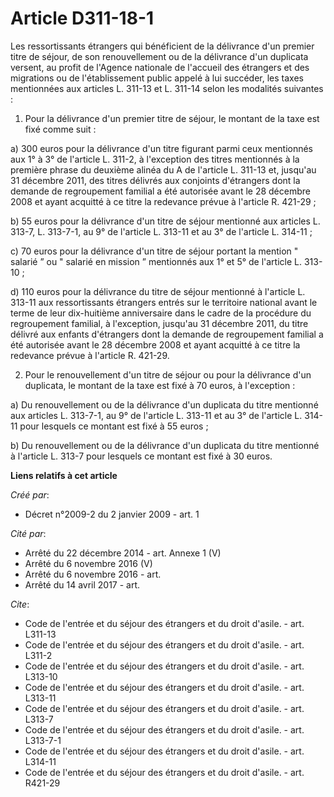 # Article D311-18-1

Les ressortissants étrangers qui bénéficient de la délivrance d'un premier titre de séjour, de son renouvellement ou de la
délivrance d'un duplicata versent, au profit de l'Agence nationale de l'accueil des étrangers et des migrations ou de
l'établissement public appelé à lui succéder, les taxes mentionnées aux articles L. 311-13 et L. 311-14 selon les modalités
suivantes : 

1. Pour la délivrance d'un premier titre de séjour, le montant de la taxe est fixé comme suit : 

a) 300 euros pour la délivrance d'un titre figurant parmi ceux mentionnés aux 1° à 3° de l'article L. 311-2, à l'exception
des titres mentionnés à la première phrase du deuxième alinéa du A de l'article L. 311-13 et, jusqu'au 31 décembre 2011, des
titres délivrés aux conjoints d'étrangers dont la demande de regroupement familial a été autorisée avant le 28 décembre 2008
et ayant acquitté à ce titre la redevance prévue à l'article R. 421-29 ; 

b) 55 euros pour la délivrance d'un titre de séjour mentionné aux articles L. 313-7, L. 313-7-1, au 9° de l'article L. 313-11
et au 3° de l'article L. 314-11 ; 

c) 70 euros pour la délivrance d'un titre de séjour portant la mention " salarié ” ou " salarié en mission ” mentionnés aux
1° et 5° de l'article L. 313-10 ; 

d) 110 euros pour la délivrance du titre de séjour mentionné à l'article L. 313-11 aux ressortissants étrangers entrés sur le
territoire national avant le terme de leur dix-huitième anniversaire dans le cadre de la procédure du regroupement familial,
à l'exception, jusqu'au 31 décembre 2011, du titre délivré aux enfants d'étrangers dont la demande de regroupement familial a
été autorisée avant le 28 décembre 2008 et ayant acquitté à ce titre la redevance prévue à l'article R. 421-29. 

2. Pour le renouvellement d'un titre de séjour ou pour la délivrance d'un duplicata, le montant de la taxe est fixé à 70
euros, à l'exception : 

a) Du renouvellement ou de la délivrance d'un duplicata du titre mentionné aux articles L. 313-7-1, au 9° de l'article L.
313-11 et au 3° de l'article L. 314-11 pour lesquels ce montant est fixé à 55 euros ; 

b) Du renouvellement ou de la délivrance d'un duplicata du titre mentionné à l'article L. 313-7 pour lesquels ce montant est
fixé à 30 euros.

**Liens relatifs à cet article**

_Créé par_:

  - Décret n°2009-2 du 2 janvier 2009 - art. 1

_Cité par_:

  - Arrêté du 22 décembre 2014 - art. Annexe 1 (V)
  - Arrêté du 6 novembre 2016 (V)
  - Arrêté du 6 novembre 2016 - art.
  - Arrêté du 14 avril 2017 - art.

_Cite_:

  - Code de l'entrée et du séjour des étrangers et du droit d'asile. - art. L311-13
  - Code de l'entrée et du séjour des étrangers et du droit d'asile. - art. L311-2
  - Code de l'entrée et du séjour des étrangers et du droit d'asile. - art. L313-10
  - Code de l'entrée et du séjour des étrangers et du droit d'asile. - art. L313-11
  - Code de l'entrée et du séjour des étrangers et du droit d'asile. - art. L313-7
  - Code de l'entrée et du séjour des étrangers et du droit d'asile. - art. L313-7-1
  - Code de l'entrée et du séjour des étrangers et du droit d'asile. - art. L314-11
  - Code de l'entrée et du séjour des étrangers et du droit d'asile. - art. R421-29
